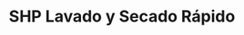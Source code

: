 ---
title: "SHP Lavado y Secado Rápido"
url: /antigua-guatemala/shp-lavado-y-secado-rapido/
shop: Wäscherei
---